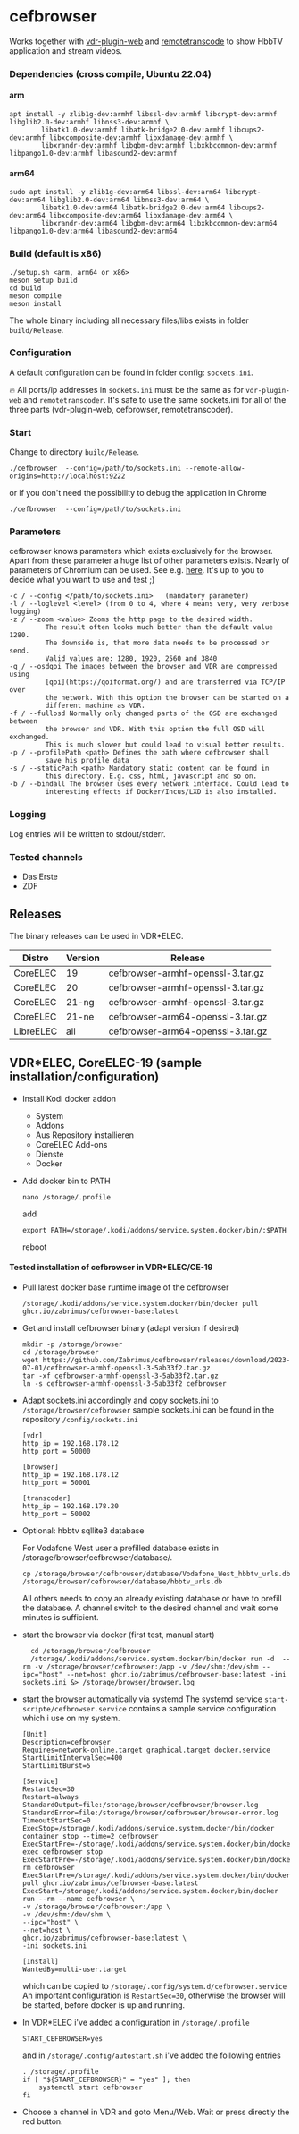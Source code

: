 # cefbrowser 
Works together with [vdr-plugin-web](https://github.com/Zabrimus/vdr-plugin-web) and [remotetranscode](https://github.com/Zabrimus/remotetranscode) to show HbbTV application and stream videos.

### Dependencies (cross compile, Ubuntu 22.04)
#### arm
```
apt install -y zlib1g-dev:armhf libssl-dev:armhf libcrypt-dev:armhf libglib2.0-dev:armhf libnss3-dev:armhf \
        libatk1.0-dev:armhf libatk-bridge2.0-dev:armhf libcups2-dev:armhf libxcomposite-dev:armhf libxdamage-dev:armhf \
        libxrandr-dev:armhf libgbm-dev:armhf libxkbcommon-dev:armhf libpango1.0-dev:armhf libasound2-dev:armhf
```

#### arm64
```
sudo apt install -y zlib1g-dev:arm64 libssl-dev:arm64 libcrypt-dev:arm64 libglib2.0-dev:arm64 libnss3-dev:arm64 \
        libatk1.0-dev:arm64 libatk-bridge2.0-dev:arm64 libcups2-dev:arm64 libxcomposite-dev:arm64 libxdamage-dev:arm64 \
        libxrandr-dev:arm64 libgbm-dev:arm64 libxkbcommon-dev:arm64 libpango1.0-dev:arm64 libasound2-dev:arm64
```

### Build (default is x86)
```
./setup.sh <arm, arm64 or x86>
meson setup build
cd build
meson compile
meson install
```
The whole binary including all necessary files/libs exists in folder ```build/Release```.

### Configuration
A default configuration can be found in folder config: ```sockets.ini```.

:fire: All ports/ip addresses in ```sockets.ini``` must be the same as for ```vdr-plugin-web``` and ```remotetranscoder```.
It's safe to use the same sockets.ini for all of the three parts (vdr-plugin-web, cefbrowser, remotetranscoder). 

### Start
Change to directory ```build/Release```.

```./cefbrowser  --config=/path/to/sockets.ini --remote-allow-origins=http://localhost:9222```

or if you don't need the possibility to debug the application in Chrome

```./cefbrowser  --config=/path/to/sockets.ini```

### Parameters
cefbrowser knows parameters which exists exclusively for the browser. 
Apart from these parameter a huge list of other parameters exists. 
Nearly of parameters of Chromium can be used. See e.g. [here](https://peter.sh/experiments/chromium-command-line-switches/). 
It's up to you to decide what you want to use and test ;)

```
-c / --config </path/to/sockets.ini>   (mandatory parameter)
-l / --loglevel <level> (from 0 to 4, where 4 means very, very verbose logging)
-z / --zoom <value> Zooms the http page to the desired width. 
         The result often looks much better than the default value 1280.
         The downside is, that more data needs to be processed or send.
         Valid values are: 1280, 1920, 2560 and 3840
-q / --osdqoi The images between the browser and VDR are compressed using 
         [qoi](https://qoiformat.org/) and are transferred via TCP/IP over 
         the network. With this option the browser can be started on a 
         different machine as VDR.                      
-f / --fullosd Normally only changed parts of the OSD are exchanged between 
         the browser and VDR. With this option the full OSD will exchanged. 
         This is much slower but could lead to visual better results.
-p / --profilePath <path> Defines the path where cefbrowser shall 
         save his profile data
-s / --staticPath <path> Mandatory static content can be found in 
         this directory. E.g. css, html, javascript and so on.
-b / --bindall The browser uses every network interface. Could lead to 
         interesting effects if Docker/Incus/LXD is also installed.                  
```

### Logging
Log entries will be written to stdout/stderr.

### Tested channels
- Das Erste
- ZDF

## Releases
The binary releases can be used in VDR*ELEC.

| Distro     | Version | Release                             |
|------------|---------|-------------------------------------|
| CoreELEC   | 19      | cefbrowser-armhf-openssl-3.tar.gz   |
| CoreELEC   | 20      | cefbrowser-armhf-openssl-3.tar.gz   |
| CoreELEC   | 21-ng   | cefbrowser-armhf-openssl-3.tar.gz   |
| CoreELEC   | 21-ne   | cefbrowser-arm64-openssl-3.tar.gz   |
| LibreELEC  | all     | cefbrowser-arm64-openssl-3.tar.gz   |

## VDR*ELEC, CoreELEC-19 (sample installation/configuration) 
- Install Kodi docker addon
    - System 
    - Addons 
    - Aus Repository installieren
    - CoreELEC Add-ons
    - Dienste
    - Docker
  
- Add docker bin to PATH
    ```
    nano /storage/.profile 
    ```
    add 
    ```
    export PATH=/storage/.kodi/addons/service.system.docker/bin/:$PATH
    ```
  reboot

#### Tested installation of cefbrowser in VDR*ELEC/CE-19
- Pull latest docker base runtime image of the cefbrowser
  ```
  /storage/.kodi/addons/service.system.docker/bin/docker pull ghcr.io/zabrimus/cefbrowser-base:latest
  ```
- Get and install cefbrowser binary (adapt version if desired)
    ```
    mkdir -p /storage/browser
    cd /storage/browser
    wget https://github.com/Zabrimus/cefbrowser/releases/download/2023-07-01/cefbrowser-armhf-openssl-3-5ab33f2.tar.gz
    tar -xf cefbrowser-armhf-openssl-3-5ab33f2.tar.gz
    ln -s cefbrowser-armhf-openssl-3-5ab33f2 cefbrowser
    ```

- Adapt sockets.ini accordingly and copy sockets.ini to ```/storage/browser/cefbrowser```
  sample sockets.ini can be found in the repository ```/config/sockets.ini```
  ```
  [vdr]
  http_ip = 192.168.178.12
  http_port = 50000

  [browser]
  http_ip = 192.168.178.12
  http_port = 50001

  [transcoder]
  http_ip = 192.168.178.20
  http_port = 50002
  ```
- Optional: hbbtv sqllite3 database

   For Vodafone West user a prefilled database exists in /storage/browser/cefbrowser/database/.
   ```
   cp /storage/browser/cefbrowser/database/Vodafone_West_hbbtv_urls.db /storage/browser/cefbrowser/database/hbbtv_urls.db
   ```
   All others needs to copy an already existing database or have to prefill the database. 
   A channel switch to the desired channel and wait some minutes is sufficient.
- start the browser via docker (first test, manual start)
  ```
    cd /storage/browser/cefbrowser
    /storage/.kodi/addons/service.system.docker/bin/docker run -d  --rm -v /storage/browser/cefbrowser:/app -v /dev/shm:/dev/shm --ipc="host" --net=host ghcr.io/zabrimus/cefbrowser-base:latest -ini sockets.ini &> /storage/browser/browser.log
  ```
- start the browser automatically via systemd
The systemd service ```start-scripte/cefbrowser.service``` contains a sample service configuration which i use on my system.
  ```
  [Unit]
  Description=cefbrowser
  Requires=network-online.target graphical.target docker.service
  StartLimitIntervalSec=400
  StartLimitBurst=5
  
  [Service]
  RestartSec=30
  Restart=always
  StandardOutput=file:/storage/browser/cefbrowser/browser.log
  StandardError=file:/storage/browser/cefbrowser/browser-error.log
  TimeoutStartSec=0
  ExecStop=/storage/.kodi/addons/service.system.docker/bin/docker container stop --time=2 cefbrowser
  ExecStartPre=-/storage/.kodi/addons/service.system.docker/bin/docker exec cefbrowser stop
  ExecStartPre=-/storage/.kodi/addons/service.system.docker/bin/docker rm cefbrowser
  ExecStartPre=/storage/.kodi/addons/service.system.docker/bin/docker pull ghcr.io/zabrimus/cefbrowser-base:latest
  ExecStart=/storage/.kodi/addons/service.system.docker/bin/docker run --rm --name cefbrowser \
  -v /storage/browser/cefbrowser:/app \
  -v /dev/shm:/dev/shm \
  --ipc="host" \
  --net=host \
  ghcr.io/zabrimus/cefbrowser-base:latest \
  -ini sockets.ini
  
  [Install]
  WantedBy=multi-user.target
  ```
  which can be copied to ```/storage/.config/system.d/cefbrowser.service```
  An important configuration is ```RestartSec=30```, otherwise the browser will be started, before docker is up and running.
- In VDR*ELEC i've added a configuration in ```/storage/.profile``` 
  ```
  START_CEFBROWSER=yes
  ```
  and in ```/storage/.config/autostart.sh``` i've added the following entries
  ```
  . /storage/.profile
  if [ "${START_CEFBROWSER}" = "yes" ]; then
      systemctl start cefbrowser
  fi
  ```
- Choose a channel in VDR and goto Menu/Web. Wait or press directly the red button.